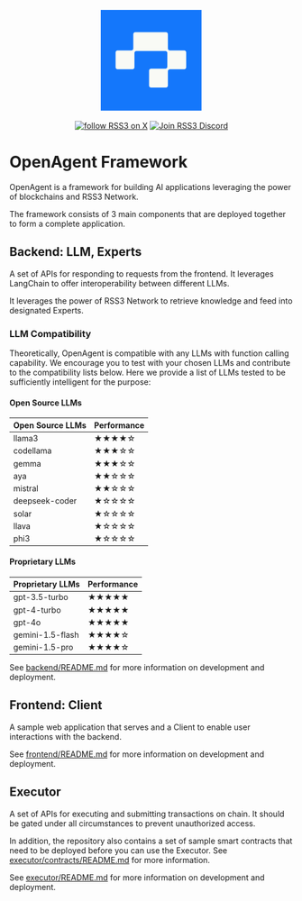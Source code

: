<!-- markdownlint-disable -->
<p align="center">
  <img width="180" src="./OpenAgent.svg" alt="OpenAgent logo">
</p>
<p align="center">
  <a href="https://link.rss3.io/x"><img src="https://img.shields.io/twitter/follow/rss3_?color=%230072ff" alt="follow RSS3 on X"></a>
  <a href="https://link.rss3.io/discord"><img src="https://img.shields.io/badge/chat-discord-blue?style=flat&logo=discord&color=%230072ff" alt="Join RSS3 Discord"></a>
  <!-- add NPM and other badges when needed -->
</p>
<!-- markdownlint-enable -->

# OpenAgent Framework

OpenAgent is a framework for building AI applications leveraging the power of blockchains and RSS3 Network.

The framework consists of 3 main components that are deployed together to form a complete application.

## Backend: LLM, Experts

A set of APIs for responding to requests from the frontend. It leverages LangChain to offer interoperability between different LLMs.

It leverages the power of RSS3 Network to retrieve knowledge and feed into designated Experts.

### LLM Compatibility

Theoretically, OpenAgent is compatible with any LLMs with function calling capability.
We encourage you to test with your chosen LLMs and contribute to the compatibility lists below.
Here we provide a list of LLMs tested to be sufficiently intelligent for the purpose:

#### Open Source LLMs

| Open Source LLMs    | Performance |
|---------------------|-------------|
| llama3              | ★★★★☆   |
| codellama           | ★★★☆☆   |
| gemma               | ★★★☆☆   |
| aya                 | ★★☆☆☆   |
| mistral             | ★★☆☆☆   |
| deepseek-coder      | ★☆☆☆☆   |
| solar               | ★☆☆☆☆   |
| llava               | ★☆☆☆☆   |
| phi3                | ★☆☆☆☆   |


#### Proprietary LLMs

| Proprietary LLMs    | Performance |
|---------------------|-------------|
| gpt-3.5-turbo       | ★★★★★   |
| gpt-4-turbo         | ★★★★★   |
| gpt-4o              | ★★★★★   |
| gemini-1.5-flash    | ★★★★☆   |
| gemini-1.5-pro      | ★★★★☆   |


See [backend/README.md](backend/README.md) for more information on development and deployment.

## Frontend: Client

A sample web application that serves and a Client to enable user interactions with the backend.

See [frontend/README.md](frontend/README.md) for more information on development and deployment.

## Executor

A set of APIs for executing and submitting transactions on chain. It should be gated under all circumstances to prevent unauthorized access.

In addition, the repository also contains a set of sample smart contracts that need to be deployed before you can use the Executor. See [executor/contracts/README.md](executor/contracts/README.md) for more information.

See [executor/README.md](executor/README.md) for more information on development and deployment.
